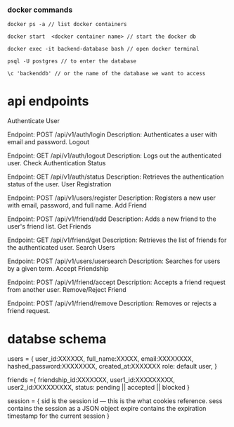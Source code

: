 ### docker commands

```
docker ps -a // list docker containers

docker start  <docker container name> // start the docker db

docker exec -it backend-database bash // open docker terminal

psql -U postgres // to enter the database

\c 'backenddb' // or the name of the database we want to access

```

# api endpoints

Authenticate User

Endpoint: POST /api/v1/auth/login
Description: Authenticates a user with email and password.
Logout

Endpoint: GET /api/v1/auth/logout
Description: Logs out the authenticated user.
Check Authentication Status

Endpoint: GET /api/v1/auth/status
Description: Retrieves the authentication status of the user.
User Registration

Endpoint: POST /api/v1/users/register
Description: Registers a new user with email, password, and full name.
Add Friend

Endpoint: POST /api/v1/friend/add
Description: Adds a new friend to the user's friend list.
Get Friends

Endpoint: GET /api/v1/friend/get
Description: Retrieves the list of friends for the authenticated user.
Search Users

Endpoint: POST /api/v1/users/usersearch
Description: Searches for users by a given term.
Accept Friendship

Endpoint: POST /api/v1/friend/accept
Description: Accepts a friend request from another user.
Remove/Reject Friend

Endpoint: POST /api/v1/friend/remove
Description: Removes or rejects a friend request.

# databse schema

users = {
user_id:XXXXXX,
full_name:XXXXX,
email:XXXXXXXX,
hashed_password:XXXXXXXX,
created_at:XXXXXXX
role: default user,
}

friends ={
friendship_id:XXXXXXX,
user1_id:XXXXXXXXX,
user2_id:XXXXXXXXX,
status: pending || accepted || blocked
}

session = {
sid is the session id — this is the what cookies reference.
sess contains the session as a JSON object
expire contains the expiration timestamp for the current session
}
